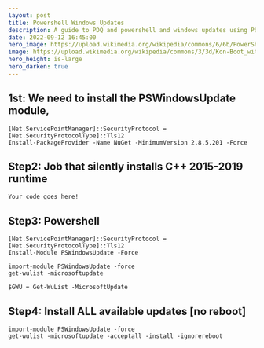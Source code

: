 ```yaml
---
layout: post
title: Powershell Windows Updates
description: A guide to PDQ and powershell and windows updates using PSWindowsUpdate
date: 2022-09-12 16:45:00
hero_image: https://upload.wikimedia.org/wikipedia/commons/6/6b/PowerShell_Core_7.1.5_with_Windows_Terminal.png
image: https://upload.wikimedia.org/wikipedia/commons/3/3d/Kon-Boot_with_Automatic_Powershell_Script_Execution_feature.png
hero_height: is-large
hero_darken: true
---
```


## 1st: We need to install the PSWindowsUpdate module,
	[Net.ServicePointManager]::SecurityProtocol = [Net.SecurityProtocolType]::Tls12
	Install-PackageProvider -Name NuGet -MinimumVersion 2.8.5.201 -Force


## Step2: Job that silently installs C++ 2015-2019 runtime
	Your code goes here!

## Step3: Powershell
	[Net.ServicePointManager]::SecurityProtocol = [Net.SecurityProtocolType]::Tls12
	Install-Module PSWindowsUpdate -Force

	import-module PSWindowsUpdate -force
	get-wulist -microsoftupdate

	$GWU = Get-WuList -MicrosoftUpdate


## Step4: Install ALL available updates [no reboot]
	import-module PSWindowsUpdate -force
	get-wulist -microsoftupdate -acceptall -install -ignorereboot